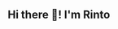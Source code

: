 ## Hi there 👋! I'm Rinto

<!--
**rinto-nicholas/rinto-nicholas** is a ✨ _special_ ✨ repository because its `README.md` (this file) appears on your GitHub profile.

Here are some ideas to get you started:

- 🔭 I’m currently working on Data Science
- 🌱 I’m currently learning LLM's and IoT
- 👯 I’m looking to collaborate on ...
- 🤔 I’m looking for help with ...
- 💬 Ask me about ...
- 📫 How to reach me: LinkedIn 
- 😄 Pronouns: ...
- ⚡ Fun fact: ...
-->
